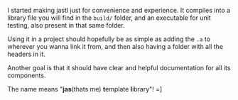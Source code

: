 I started making jastl just for convenience and experience. It compiles into a library file you will find in the `build/` folder, and an executable for unit testing, also present in that same folder.

Using it in a project should hopefully be as simple as adding the `.a` to wherever you wanna link it from, and then also having a folder with all the headers in it.

Another goal is that it should have clear and helpful documentation for all its components.

The name means "**jas**(thats me) **t**emplate **l**ibrary"! =]

